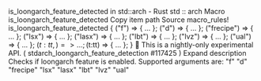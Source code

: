 is_loongarch_feature_detected in std::arch - Rust
std
::
arch
Macro
is_loongarch_feature_detected
Copy item path
Source
macro_rules! is_loongarch_feature_detected {
    ("f") => { ... };
    ("d") => { ... };
    ("frecipe") => { ... };
    ("lsx") => { ... };
    ("lasx") => { ... };
    ("lbt") => { ... };
    ("lvz") => { ... };
    ("ual") => { ... };
    ($t:tt,) => { ... };
    ($t:tt) => { ... };
}
🔬
This is a nightly-only experimental API. (
stdarch_loongarch_feature_detection
#117425
)
Expand description
Checks if
loongarch
feature is enabled.
Supported arguments are:
"f"
"d"
"frecipe"
"lsx"
"lasx"
"lbt"
"lvz"
"ual"